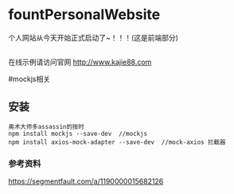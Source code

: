 # fountPersonalWebsite
个人网站从今天开始正式启动了~！！！(这是前端部分)
## 
在线示例请访问官网
http://www.kajie88.com

#mockjs相关

## 安装
```
奥术大师多assassin的按时
npm install mockjs --save-dev  //mockjs
npm install axios-mock-adapter --save-dev  //mock-axios 拦截器
```
### 参考资料

https://segmentfault.com/a/1190000015682126